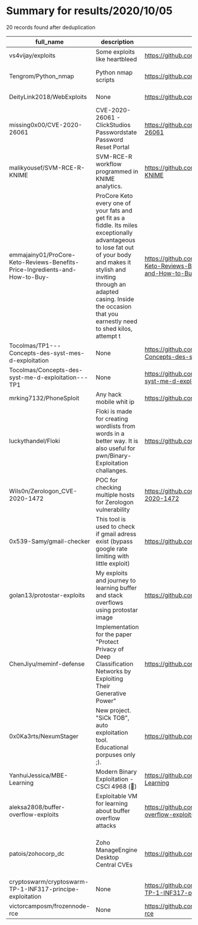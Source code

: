 
# Summary for results/2020/10/05
    
20 records found after deduplication

| full_name | description | html_url | matched_list | matched_count | pushed_at | size | stargazers_count | language | forks_count | vul_ids |
|-----------------------------------------------------------------------------|------------------------------------------------------------------------------------------------------------------------------------------------------------------------------------------------------------------------------------------------------------------|------------------------------------------------------------------------------------------------|---------------------------------------------------------------|-----------------|---------------------------|--------|--------------------|------------|---------------|--------------------|
| vs4vijay/exploits | Some exploits like heartbleed | https://github.com/vs4vijay/exploits | ['exploit'] | 1 | 2020-10-05 17:33:10+00:00 | 3022 | 12 | Python | 9 | [] |
| Tengrom/Python_nmap | Python nmap scripts | https://github.com/Tengrom/Python_nmap | ['metasploit module OR payload'] | 1 | 2020-10-05 13:24:11+00:00 | 140 | 18 | Python | 7 | [] |
| DeityLink2018/WebExploits | None | https://github.com/DeityLink2018/WebExploits | ['exploit'] | 1 | 2020-10-05 15:00:05+00:00 | 0 | 0 | PHP | 0 | [] |
| missing0x00/CVE-2020-26061 | CVE-2020-26061 - ClickStudios Passwordstate Password Reset Portal | https://github.com/missing0x00/CVE-2020-26061 | ['cve-2'] | 1 | 2020-10-05 15:22:53+00:00 | 6 | 0 | Python | 0 | ['CVE-2020-26061'] |
| malikyousef/SVM-RCE-R-KNIME | SVM-RCE-R workflow programmed in KNIME analytics. | https://github.com/malikyousef/SVM-RCE-R-KNIME | ['rce'] | 1 | 2020-10-05 12:15:41+00:00 | 917 | 0 | | 0 | [] |
| emmajainy01/ProCore-Keto-Reviews-Benefits-Price-Ingredients-and-How-to-Buy- | ProCore Keto every one of your fats and get fit as a fiddle. Its miles exceptionally advantageous to lose fat out of your body and makes it stylish and inviting through an adapted casing. Inside the occasion that you earnestly need to shed kilos, attempt t | https://github.com/emmajainy01/ProCore-Keto-Reviews-Benefits-Price-Ingredients-and-How-to-Buy- | ['exploit'] | 1 | 2020-10-05 10:59:17+00:00 | 1 | 0 | | 0 | [] |
| Tocolmas/TP1---Concepts-des-syst-mes-d-exploitation | None | https://github.com/Tocolmas/TP1---Concepts-des-syst-mes-d-exploitation | ['exploit'] | 1 | 2020-10-05 08:24:44+00:00 | 4 | 0 | | 0 | [] |
| Tocolmas/Concepts-des-syst-me-d-exploitation---TP1 | None | https://github.com/Tocolmas/Concepts-des-syst-me-d-exploitation---TP1 | ['exploit'] | 1 | 2020-10-05 08:10:46+00:00 | 0 | 0 | | 0 | [] |
| mrking7132/PhoneSploit | Any hack mobile whit ip | https://github.com/mrking7132/PhoneSploit | ['sploit'] | 1 | 2020-10-05 06:53:25+00:00 | 1 | 4 | nan | 0 | [] |
| luckythandel/Floki | Floki is made for creating wordlists from words in a better way. It is also useful for pwn/Binary-Exploitation challanges. | https://github.com/luckythandel/Floki | ['exploit'] | 1 | 2020-10-05 03:12:43+00:00 | 19 | 0 | Python | 0 | [] |
| WiIs0n/Zerologon_CVE-2020-1472 | POC for checking multiple hosts for Zerologon vulnerability | https://github.com/WiIs0n/Zerologon_CVE-2020-1472 | ['cve poc', 'cve-2', 'vulnerability poc'] | 3 | 2020-10-05 07:47:02+00:00 | 57 | 5 | Python | 1 | ['CVE-2020-1472'] |
| 0x539-Samy/gmail-checker | This tool is used to check if gmail adress exist (bypass google rate limiting with little exploit) | https://github.com/0x539-Samy/gmail-checker | ['exploit'] | 1 | 2020-10-05 21:33:23+00:00 | 2 | 2 | Python | 0 | [] |
| golan13/protostar-exploits | My exploits and journey to learning buffer and stack overflows using protostar image | https://github.com/golan13/protostar-exploits | ['exploit'] | 1 | 2020-10-05 10:23:23+00:00 | 7 | 0 | C | 1 | [] |
| ChenJiyu/meminf-defense | Implementation for the paper "Protect Privacy of Deep Classification Networks by Exploiting Their Generative Power" | https://github.com/ChenJiyu/meminf-defense | ['exploit'] | 1 | 2020-10-05 08:43:12+00:00 | 39 | 1 | Python | 0 | [] |
| 0x0Ka3rts/NexumStager | New project. "SiCk TOB", auto exploitation tool. Educational porpuses only ;). | https://github.com/0x0Ka3rts/NexumStager | ['exploit'] | 1 | 2020-10-05 17:11:27+00:00 | 1505 | 0 | Python | 0 | [] |
| YanhuiJessica/MBE-Learning | Modern Binary Exploitation - CSCI 4968 (🐣) | https://github.com/YanhuiJessica/MBE-Learning | ['exploit'] | 1 | 2020-10-05 08:23:40+00:00 | 512 | 0 | | 0 | [] |
| aleksa2808/buffer-overflow-exploits | Exploitable VM for learning about buffer overflow attacks | https://github.com/aleksa2808/buffer-overflow-exploits | ['exploit'] | 1 | 2020-10-05 04:00:43+00:00 | 12 | 0 | Python | 0 | [] |
| patois/zohocorp_dc | Zoho ManageEngine Desktop Central CVEs | https://github.com/patois/zohocorp_dc | ['cve poc', 'exploit', 'rce', 'rce poc', 'vulnerability poc'] | 5 | 2020-10-05 20:12:28+00:00 | 67 | 11 | Python | 3 | [] |
| cryptoswarm/cryptoswarm-TP-1-INF317-principe-exploitation | None | https://github.com/cryptoswarm/cryptoswarm-TP-1-INF317-principe-exploitation | ['exploit'] | 1 | 2020-10-05 22:18:38+00:00 | 262 | 0 | C | 0 | [] |
| victorcamposm/frozennode-rce | None | https://github.com/victorcamposm/frozennode-rce | ['rce'] | 1 | 2020-10-05 17:22:50+00:00 | 1 | 0 | Python | 0 | [] |
